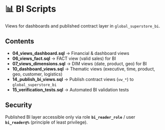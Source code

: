 # 📊 BI Scripts

Views for dashboards and published contract layer in `global_superstore_bi`.

## Contents
- **04_views_dashboard.sql** → Financial & dashboard views
- **06_views_fact.sql** → FACT view (valid sales) for BI
- **07_views_dimensions.sql** → DIM views (date, product, geo) for BI
- **10_dashboard_views.sql** → Thematic views (executive, time, product, geo, customer, logistics)
- **14_publish_bi_views.sql** → Publish contract views (`vw_*`) to `global_superstore_bi`
- **15_verification_tests.sql** → Automated BI validation tests

## Security
Published BI layer accessible only via role **`bi_reader_role`** / user **`bi_reader@%`** (principle of least privilege).
